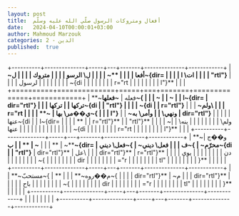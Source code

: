 ```yaml
---
layout: post
title:  أفعال ومتروكات الرسول صلّي الله عليه وسلّم
date:   2024-04-10T00:00:01+03:00
author: Mahmoud Marzouk
categories: 2 - الدين
published:  true
---
```

+----------+--------------+-----+---+-------+--------------+------------+
| **~أفعا |              |     |   | **~  |              |            |
| ل\ الرسو |              |     |   | متروك |              |            |
| ل~{dir= |              |     |   | ات\ ا |              |            |
| "rtl"}** |              |     |   | لرسول |              |            |
|          |              |     |   | ~{di |              |            |
|          |              |     |   | r="rt |              |            |
|          |              |     |   | l"}** |              |            |
+==========+==============+=====+===+=======+==============+============+
| **~فعله | **~فعلها~{ |     |   | **~  |              | **~       |
| ا~{dir= | dir="rtl"}** |     |   | تركها |              | تركها~{di |
| "rtl"}** |              |     |   | ~{di |              | r="rtl"}** |
|          | **~ولم\     |     |   | r="rt |              |            |
| **~     | ي��مر\ بها~{ |     |   | l"}** |              | **~ونهي\  |
| وأمر\ به | dir="rtl"}** |     |   |       |              |  عنها~{di |
| ا~{dir= |              |     |   | **   |              | r="rtl"}** |
| "rtl"}** |              |     |   | ~ولم\ |              |            |
|          |              |     |   |  ينه\ |              |            |
|          |              |     |   |  عنها |              |            |
|          |              |     |   | ~{di |              |            |
|          |              |     |   | r="rt |              |            |
|          |              |     |   | l"}** |              |            |
+----------+--------------+-----+---+-------+--------------+------------+
| **~و��ج  | **~         | **  |   |       | **~         | **        |
| ب~{dir= | فعل\ ديني~{ | ~ف |   |       | فعل\ ديني~{ | ~محرّم~{di |
| "rtl"}** | dir="rtl"}** | عل\ |   |       | dir="rtl"}** | r="rtl"}** |
|          |              |  دن |   |       |              |            |
|          |              | يوي |   |       |              |            |
|          |              | ~{ |   |       |              |            |
|          |              | dir |   |       |              |            |
|          |              | ="r |   |       |              |            |
|          |              | tl" |   |       |              |            |
|          |              | }** |   |       |              |            |
+----------+--------------+-----+---+-------+--------------+------------+
|          | **~مستحبّ~{ | **  |   |       | **~م��روه~{ |            |
|          | dir="rtl"}** | ~م |   |       | dir="rtl"}** |            |
|          |              | باح |   |       |              |            |
|          |              | ~{ |   |       |              |            |
|          |              | dir |   |       |              |            |
|          |              | ="r |   |       |              |            |
|          |              | tl" |   |       |              |            |
|          |              | }** |   |       |              |            |
+----------+--------------+-----+---+-------+--------------+------------+
|          |              |     |   |       |              |            |
+----------+--------------+-----+---+-------+--------------+------------+

**­­­**
